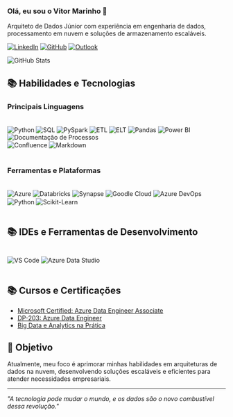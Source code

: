 ### Olá, eu sou o Vitor Marinho 🌟  

Arquiteto de Dados Júnior com experiência em engenharia de dados, processamento em nuvem e soluções de armazenamento escaláveis.

[![LinkedIn](https://img.shields.io/badge/LinkedIn-0077B5?style=for-the-badge&logo=linkedin&logoColor=white)](https://www.linkedin.com/in/vitor-marinho/)
[![GitHub](https://img.shields.io/badge/GitHub-181717?style=for-the-badge&logo=github&logoColor=white)](https://github.com/VitorSMarinho)
[![Outlook](https://img.shields.io/badge/Outlook-0078D4?style=for-the-badge&logo=microsoft-outlook&logoColor=white)](mailto:vtechdata.solutions@outlook.com.br)

![GitHub Stats](https://github-readme-stats.vercel.app/api?username=VitorSMarinho&show_icons=true&theme=dark)

## 📚 Habilidades e Tecnologias

### Principais Linguagens

<div style="display: inline_black"><br/>
    <img align="center" alt="Python" src="https://img.shields.io/badge/Python-14354C?style=for-the-badge&logo=python&logoColor=white" />
    <img align="center" alt="SQL" src="https://img.shields.io/badge/SQL-025E8C?style=for-the-badge&logo=sqlite&logoColor=white" />
    <img align="center" alt="PySpark" src="https://img.shields.io/badge/Apache%20Spark-FDEE21?style=for-the-badge&logo=apachespark&logoColor=black" />
    <img align="center" alt="ETL" src="https://img.shields.io/badge/ETL-Informational?style=for-the-badge&logo=databricks&logoColor=white" />
    <img align="center" alt="ELT" src="https://img.shields.io/badge/ELT-Informational?style=for-the-badge&logo=azure-data-factory&logoColor=white" />
    <img align="center" alt="Pandas" src="https://img.shields.io/badge/Pandas-150458?style=for-the-badge&logo=pandas&logoColor=white" />
    <img align="center" alt="Power BI" src="https://img.shields.io/badge/Power%20BI-F2C811?style=for-the-badge&logo=power-bi&logoColor=black" />
    <img align="center" alt="Documentação de Processos" src="https://img.shields.io/badge/Documentação_de_Processos-Informational?style=for-the-badge&logo=microsoft-word&logoColor=white" />
    <br/>
    <img align="center" alt="Confluence" src="https://img.shields.io/badge/Confluence-172B4D?style=for-the-badge&logo=confluence&logoColor=white" />
    <img align="center" alt="Markdown" src="https://img.shields.io/badge/Markdown-000000?style=for-the-badge&logo=markdown&logoColor=white" />

    
</div><br/>

### Ferramentas e Plataformas

<div style="display: inline_black"><br/>
    <img align="center" alt="Azure" src="https://img.shields.io/badge/Microsoft_Azure-0089D6?style=for-the-badge&logo=microsoft-azure&logoColor=white" />
    <img align="center" alt="Databricks" src="https://img.shields.io/badge/Databricks-FF3621?style=for-the-badge&logo=databricks&logoColor=white" />
    <img align="center" alt="Synapse" src="https://img.shields.io/badge/Azure_Synapse-0078D4?style=for-the-badge&logo=microsoft&logoColor=white" />
    <img align="center" alt="Goodle Cloud" src="https://img.shields.io/badge/Google_Cloud-4285F4?style=for-the-badge&logo=google-cloud&logoColor=white" />
    <img align="center" alt="Azure DevOps" src="https://img.shields.io/badge/Azure%20DevOps-0078D7?style=for-the-badge&logo=azure-devops&logoColor=white" />
    <img align="center" alt="Python" src="https://img.shields.io/badge/Python-3776AB?style=for-the-badge&logo=python&logoColor=white" />
    <img align="center" alt="Scikit-Learn" src="https://img.shields.io/badge/Scikit--Learn-F7931E?style=for-the-badge&logo=scikit-learn&logoColor=white" />
    
</div><br/>

## 📚 IDEs e Ferramentas de Desenvolvimento

<div style="display: inline_black"><br/>
    <img align="center" alt="VS Code" src="https://img.shields.io/badge/Visual_Studio_Code-0078D4?style=for-the-badge&logo=visual-studio-code&logoColor=white" />
    <img align="center" alt="Azure Data Studio" src="https://img.shields.io/badge/Azure_Data_Studio-0078D4?style=for-the-badge&logo=microsoft&logoColor=white" />
</div><br/>

## 📚 Cursos e Certificações

- [Microsoft Certified: Azure Data Engineer Associate](https://www.microsoft.com/en-us/learning/certification-overview.aspx)  
- [DP-203: Azure Data Engineer](https://learn.microsoft.com/en-us/certifications/exams/dp-203/)  
- [Big Data e Analytics na Prática](https://www.dio.me/certificate/729CEA7C/share)  

## 🎯 Objetivo

Atualmente, meu foco é aprimorar minhas habilidades em arquiteturas de dados na nuvem, desenvolvendo soluções escaláveis e eficientes para atender necessidades empresariais.

---

*"A tecnologia pode mudar o mundo, e os dados são o novo combustível dessa revolução."*
